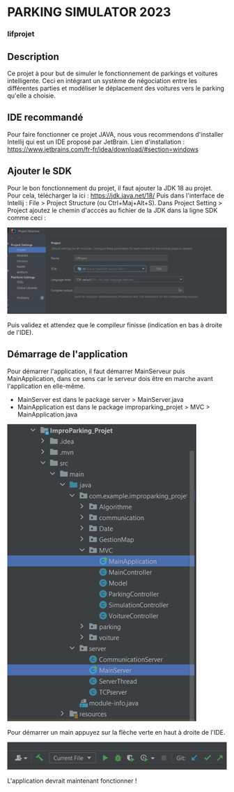 # PARKING SIMULATOR 2023
### lifprojet


## Description
Ce projet à pour but de simuler le fonctionnement de parkings et voitures intelligente. Ceci en intégrant un système de négociation entre les différentes parties et modéliser le déplacement des voitures vers le parking qu'elle a choisie.

## IDE recommandé
Pour faire fonctionner ce projet JAVA, nous vous recommendons d'installer Intellij qui est un IDE proposé par JetBrain.
Lien d'installation : https://www.jetbrains.com/fr-fr/idea/download/#section=windows

## Ajouter le SDK
Pour le bon fonctionnement du projet, il faut ajouter la JDK 18 au projet. Pour cela, télécharger la ici : https://jdk.java.net/18/
Puis dans l'interface de Intellij : File > Project Structure (ou Ctrl+Maj+Alt+S). Dans Project Setting > Project ajoutez le chemin d'acccès au fichier de la JDK dans la ligne SDK comme ceci :

![SDK.png](./SDK.png)

Puis validez et attendez que le compileur finisse (indication en bas à droite de l'IDE).

## Démarrage de l'application
Pour démarrer l'application, il faut démarrer MainServeur puis MainApplication, dans ce sens car le serveur dois être en marche avant l'application en elle-même.
* MainServer est dans le package server > MainServer.java
* MainApplication est dans le package improparking_projet > MVC > MainApplication.java

![Main.png](./Main.png)

Pour démarrer un main appuyez sur la flèche verte en haut à droite de l'IDE.

![Run.png](./Run.png)

L'application devrait maintenant fonctionner !
